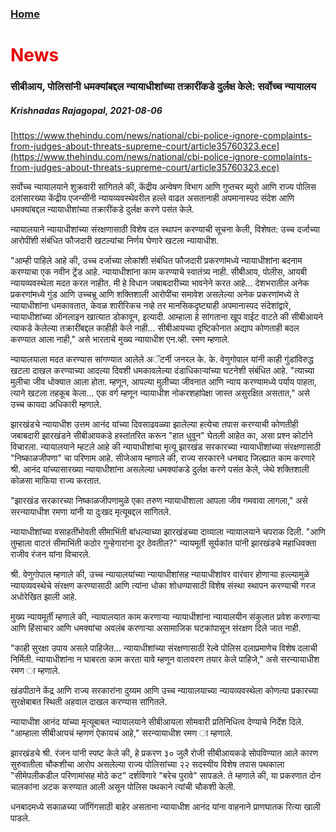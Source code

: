 ### [Home](https://crowned-eagle.github.io/THAMr/index.html)
<h1 style="color: #e60000;"> News </h1>

### सीबीआय, पोलिसांनी धमक्यांबद्दल न्यायाधीशांच्या तक्रारींकडे दुर्लक्ष केले: सर्वोच्च न्यायालय
##### Krishnadas Rajagopal, 2021-08-06
[https://www.thehindu.com/news/national/cbi-police-ignore-complaints-from-judges-about-threats-supreme-court/article35760323.ece](https://www.thehindu.com/news/national/cbi-police-ignore-complaints-from-judges-about-threats-supreme-court/article35760323.ece)

सर्वोच्च न्यायालयाने शुक्रवारी सांगितले की, केंद्रीय अन्वेषण विभाग आणि गुप्तचर ब्युरो आणि राज्य पोलिस दलांसारख्या केंद्रीय एजन्सींनी न्यायव्यवस्थेवरील हल्ले वाढत असतानाही अपमानास्पद संदेश आणि धमक्यांबद्दल न्यायाधीशांच्या तक्रारींकडे दुर्लक्ष करणे पसंत केले.

न्यायालयाने न्यायाधीशांच्या संरक्षणासाठी विशेष दल स्थापन करण्याची सूचना केली, विशेषत: उच्च दर्जाच्या आरोपींशी संबंधित फौजदारी खटल्यांचा निर्णय घेणारे खटला न्यायाधीश.

"आम्ही पाहिले आहे की, उच्च दर्जाच्या लोकांशी संबंधित फौजदारी प्रकरणांमध्ये न्यायाधीशांना बदनाम करण्याचा एक नवीन ट्रेंड आहे. न्यायाधीशांना काम करण्याचे स्वातंत्र्य नाही. सीबीआय, पोलीस, आयबी न्यायव्यवस्थेला मदत करत नाहीत. मी हे विधान जबाबदारीच्या भावनेने करत आहे... देशभरातील अनेक प्रकरणांमध्ये गुंड आणि उच्चभ्रू आणि शक्तिशाली आरोपींचा समावेश असलेल्या अनेक प्रकरणांमध्ये ते न्यायाधीशांना धमकावतात, केवळ शारीरिकच नव्हे तर मानसिकदृष्ट्याही अपमानास्पद संदेशांद्वारे, न्यायाधीशांच्या ऑनलाइन खात्यात डोकावून, इत्यादी. आम्हाला हे सांगताना खूप वाईट वाटते की सीबीआयने त्याकडे केलेल्या तक्रारींबद्दल काहीही केले नाही... सीबीआयच्या दृष्टिकोनात अद्याप कोणताही बदल करण्यात आला नाही," असे भारताचे मुख्य न्यायाधीश एन.व्ही. रमण म्हणाले.

न्यायालयाला मदत करण्यास सांगण्यात आलेले अॅटर्नी जनरल के. के. वेणुगोपाल यांनी काही गुंडांविरुद्ध खटला दाखल करण्याच्या आदल्या दिवशी धमकावलेल्या दंडाधिकाऱ्यांच्या घटनेशी संबंधित आहे. "त्याच्या मुलीचा जीव धोक्यात आला होता. म्हणून, आपल्या मुलीच्या जीवनात आणि न्याय करण्यामध्ये पर्याय पाहता, त्याने खटला तहकूब केला... एक वर्ग म्हणून न्यायाधीश नोकरशहांपेक्षा जास्त असुरक्षित असतात," असे उच्च कायदा अधिकारी म्हणाले.

झारखंडचे न्यायाधीश उत्तम आनंद यांच्या दिवसाढवळ्या झालेल्या हत्येचा तपास करण्याची कोणतीही जबाबदारी झारखंडने सीबीआयकडे हस्तांतरित करून "हात धुवून" घेतली आहेत का, असा प्रश्न कोर्टाने विचारला. न्यायालयाने म्हटले आहे की न्यायाधीशांचा मृत्यू झारखंड सरकारच्या न्यायाधीशांच्या संरक्षणासाठी "निष्काळजीपणा" चा परिणाम आहे. सीजेआय म्हणाले की, राज्य सरकारने धनबाद जिल्ह्यात काम करणारे श्री. आनंद यांच्यासारख्या न्यायाधीशांना असलेल्या धमक्यांकडे दुर्लक्ष करणे पसंत केले, जेथे शक्तिशाली कोळसा माफिया राज्य करतात.

"झारखंड सरकारच्या निष्काळजीपणामुळे एका तरुण न्यायाधीशाला आपला जीव गमवावा लागला," असे सरन्यायाधीश रमणा यांनी या दुःखद मृत्यूबद्दल सांगितले.

न्यायाधीशांच्या वसाहतींभोवती सीमाभिंती बांधल्याच्या झारखंडच्या दाव्याला न्यायालयाने चपराक दिली. "आणि तुम्हाला वाटतं सीमाभिंती कठोर गुन्हेगारांना दूर ठेवतील?" न्यायमूर्ती सूर्यकांत यांनी झारखंडचे महाधिवक्ता राजीव रंजन यांना विचारले.

श्री. वेणुगोपाल म्हणाले की, उच्च न्यायालयांच्या न्यायाधीशांसह न्यायाधीशांवर वारंवार होणाऱ्या हल्ल्यामुळे न्यायव्यवस्थेचे संरक्षण करण्यासाठी आणि त्यांना धोका शोधण्यासाठी विशेष संस्था स्थापन करण्याची गरज अधोरेखित झाली आहे.

मुख्य न्यायमूर्ती म्हणाले की, न्यायालयात काम करणाऱ्या न्यायाधीशांना न्यायालयीन संकुलात प्रवेश करणाऱ्या आणि हिंसाचार आणि धमक्यांचा अवलंब करणाऱ्या असामाजिक घटकांपासून संरक्षण दिले जात नाही.

"काही सुरक्षा उपाय असले पाहिजेत... न्यायाधीशांच्या संरक्षणासाठी रेल्वे पोलिस दलाप्रमाणेच विशेष दलाची निर्मिती. न्यायाधीशांना न घाबरता काम करता यावे म्हणून वातावरण तयार केले पाहिजे," असे सरन्यायाधीश रमण ा म्हणाले.

खंडपीठाने केंद्र आणि राज्य सरकारांना दुय्यम आणि उच्च न्यायालयाच्या न्यायव्यवस्थेला कोणत्या प्रकारच्या सुरक्षेबाबत स्थिती अहवाल दाखल करण्यास सांगितले.

न्यायाधीश आनंद यांच्या मृत्यूबाबत न्यायालयाने सीबीआयला सोमवारी प्रतिनिधित्व देण्याचे निर्देश दिले. "आम्हाला सीबीआयचं म्हणणं ऐकायचं आहे," सरन्यायाधीश रमण ा म्हणाले.

झारखंडचे श्री. रंजन यांनी स्पष्ट केले की, हे प्रकरण ३० जुलै रोजी सीबीआयकडे सोपविण्यात आले कारण सुरुवातीला चौकशीचा आरोप असलेल्या राज्य पोलिसांच्या २२ सदस्यीय विशेष तपास पथकाला "सीमेपलीकडील परिणामांसह मोठे कट" दर्शविणारे "बरेच पुरावे" सापडले. ते म्हणाले की, या प्रकरणात दोन चालकांना अटक करण्यात आली असून पोलिस पथकाने त्यांची चौकशी केली.

धनबादमध्ये सकाळच्या जॉगिंगसाठी बाहेर असताना न्यायाधीश आनंद यांना वाहनाने प्राणघातक रित्या खाली पाडले.
